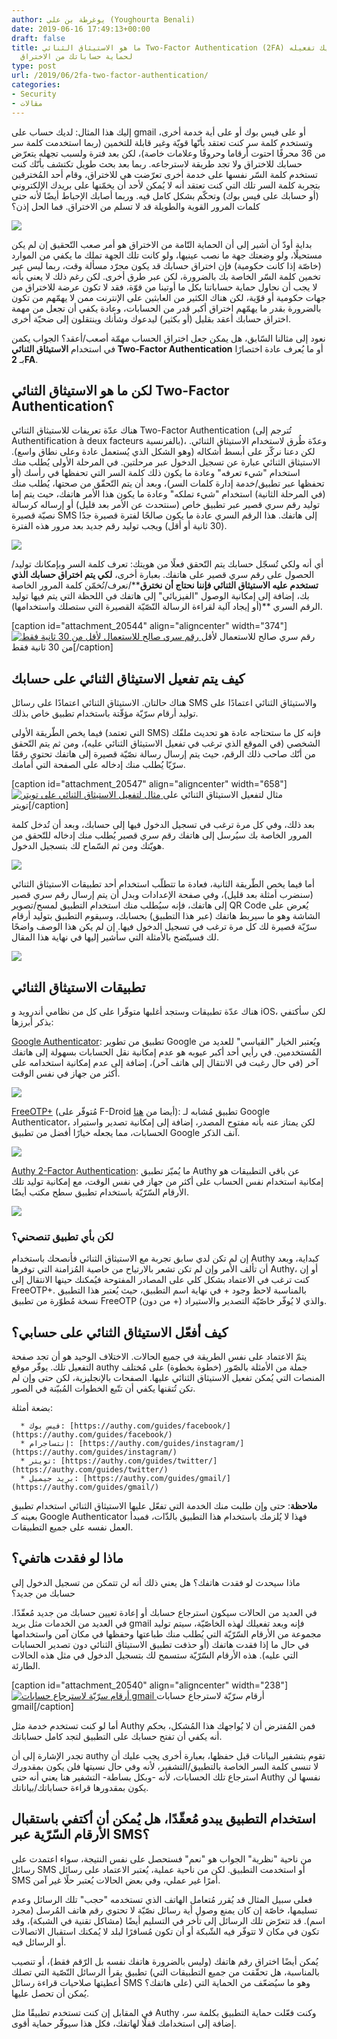 ```yaml
---
author: يوغرطة بن علي (Youghourta Benali)
date: 2019-06-16 17:49:13+00:00
draft: false
title: ما هو الاستيثاق الثنائي Two-Factor Authentication (2FA) ولماذا يجب عليك تفعيله
  لحماية حساباتك من الاختراق
type: post
url: /2019/06/2fa-two-factor-authentication/
categories:
- Security
- مقالات
---
```


إليك هذا المثال: لديك حساب على gmail أو على فيس بوك أو على أية خدمة أخرى، وتستخدم كلمة سر كنت تعتقد بأنّها قويّة وغير قابلة للتخمين (ربما استخدمت كلمة سر من 36 محرفًا احتوت أرقاما وحروفًا وعلامات خاصة)، لكن بعد فترة ولسبب تجهله يتعرّض حسابك للاختراق ولا تجد طريقة لاسترجاعه. ربما بعد بحث طويل تكتشف بأنّك كنت تستخدم كلمة السّر نفسها على خدمة أخرى تعرّضت هي للاختراق، وقام أحد المُخترقين بتجربة كلمة السر تلك التي كنت تعتقد أنه لا يُمكن لأحد أن يخمّنها على بريدك الإلكتروني (أو حسابك على فيس بوك) وتحكّم بشكل كامل فيه. وربما أصابك الإحباط أيضًا لأنه حتى كلمات المرور القوية والطويلة قد لا تسلم من الاختراق. فما الحل إذن؟




[![](https://www.it-scoop.com/wp-content/uploads/2019/06/two-factor-authentication.png)
](https://www.it-scoop.com/2019/06/2fa-two-factor-authentication/two-factor-authentication/)




بداية أودّ أن أشير إلى أن الحماية التّامة من الاختراق هو أمر صعب التّحقيق إن لم يكن مستحيلًا، ولو وضعتك جهة ما نصب عينيها، ولو كانت تلك الجهة تملك ما يكفي من الموارد (خاصّة إذا كانت حكومية) فإن اختراق حسابك قد يكون مجرّد مسألة وقت، ربما ليس عبر تخمين كلمة السّر الخاصة بك بالضرورة، لكن عبر طرق أخرى. لكن رغم ذلك لا يعني بأنه لا يجب أن نحاول حماية حساباتنا بكل ما أوتينا من قوّة، فقد لا تكون عرضة للاختراق من جهات حكومية أو قوّية، لكن هناك الكثير من العابثين على الإنترنت ممن لا يهمّهم من تكون بالضرورة بقدر ما يهمّهم اختراق أكبر قدر من الحسابات، وعادة يكفي أن تجعل من مهمة اختراق حسابك أعقد بقليل (أو بكثير) ليدعوك وشأنك وينتقلون إلى ضحيّة أخرى.




نعود إلى مثالنا السّابق، هل يمكن جعل اختراق الحساب مهمّة أصعب/أعقد؟ الجواب يكمن في استخدام **الاستيثاق الثنائي **Two-Factor** Authentication** أو ما يُعرف عادة اختصارًا بـ **2FA**.





## لكن ما هو الاستيثاق الثنائي Two-Factor Authentication؟




هناك عدّة تعريفات للاستيثاق الثنائي Two-Factor Authentication (تُترجم إلى Authentification à deux facteurs بالفرنسية)، وعدّة طُرق لاستخدام الاستيثاق الثنائي. لكن دعنا نركّز على أبسط أشكاله (وهو الشكل الذي يُستعمل عادة وعلى نطاق واسع). الاستيثاق الثنائي عبارة عن تسجيل الدخول عبر مرحلتين. في المرحلة الأولى يُطلب منك استخدام "شيء تعرفه" وعادة ما يكون ذلك كلمة السر التي تحفظها في رأسك (أو تحفظها عبر تطبيق/خدمة إدارة كلمات السر)، وبعد أن يتم التّحقّق من صحتها، يُطلب منك (في المرحلة الثانية) استخدام "شيء تملكه" وعادة ما يكون هذا الأمر هاتفك، حيث يتم إما توليد رقم سري قصير عبر تطبيق خاص (سنتحدث عن الأمر بعد قليل) أو إرساله كرسالة نصيّة قصيرة SMS إلى هاتفك. هذا الرقم السري عادة ما يكون صالحًا لفترة قصيرة جدًا (30 ثانية أو أقل) ويجب توليد رقم جديد بعد مرور هذه الفترة.




[![](https://www.it-scoop.com/wp-content/uploads/2019/06/2fa-knowhave.png)
](https://www.it-scoop.com/2019/06/2fa-two-factor-authentication/2fa-knowhave/)





أي أنه ولكي تُسجّل حسابك يتم التّحقق فعلًا من هويتك: تعرف كلمة السر وبإمكانك توليد/الحصول على رقم سري قصير على هاتفك. بعبارة أخرى، **لكي يتم اختراق حسابك الذي تستخدم عليه الاستيثاق الثنائي فإننا نحتاج أن نخترق****/نعرف/نُخمّن كلمة المرور الخاصة بك، إضافة إلى إمكانية الوصول "الفيزيائي" إلى هاتفك في اللحظة التي يتم فيها توليد الرقم السري **(أو إيجاد آلية لقراءة الرسالة النّصّيّة القصيرة التي ستصلك واستخدامها).




[caption id="attachment_20544" align="aligncenter" width="374"][![رقم سري صالح للاستعمال لأقل من 30 ثانية فقط](https://www.it-scoop.com/wp-content/uploads/2019/06/expiring-token.png)
](https://www.it-scoop.com/2019/06/2fa-two-factor-authentication/expiring-token/) رقم سري صالح للاستعمال لأقل من 30 ثانية فقط[/caption]


## كيف يتم تفعيل الاستيثاق الثنائي على حسابك




هناك حالتان. الاستيثاق الثنائي اعتمادًا على رسائل SMS والاستيثاق الثنائي اعتمادًا على توليد أرقام سرّيّة مؤقّتة باستخدام تطبيق خاص بذلك.




فيما يخص الطّريقة الأولى (التي تعتمد SMS) فإنه كل ما ستحتاجه عادة هو تحديث ملفّك الشخصي (في الموقع الذي ترغب في تفعيل الاستيثاق الثنائي عليه)، ومن ثم يتم التّحقق من أنّك صاحب ذلك الرقم، حيث يتم إرسال رسالة نصّيّة قصيرة إلى هاتفك تحتوي رقمًا سرّيّا يُطلب منك إدخاله على الصفحة التي أمامك.




[caption id="attachment_20547" align="aligncenter" width="658"][![مثال لتفعيل الاستيثاق الثنائي على تويتر](https://www.it-scoop.com/wp-content/uploads/2019/06/twitter-2fa-first-step.png)
](https://www.it-scoop.com/2019/06/2fa-two-factor-authentication/twitter-2fa-first-step/) مثال لتفعيل الاستيثاق الثنائي على تويتر[/caption]


بعد ذلك، وفي كل مرة ترغب في تسجيل الدخول فيها إلى حسابك، وبعد أن تُدخل كلمة المرور الخاصة بك سيُرسل إلى هاتفك رقم سري قصير يُطلب منك إدخاله للتّحقق من هويّتك ومن ثم السّماح لك بتسجيل الدخول.




[![](https://www.it-scoop.com/wp-content/uploads/2019/06/2fa-sms-1.png)
](https://www.it-scoop.com/2019/06/2fa-two-factor-authentication/2fa-sms-2/)




أما فيما يخص الطّريقة الثانية، فعادة ما تتطلّب استخدام أحد تطبيقات الاستيثاق الثنائي (سنضرب أمثلة بعد قليل)، وفي صفحة الإعدادات وبدل أن يتم إرسال رقم سري قصير إلى هاتفك، فإنه سيُطلب منك استخدام التطبيق لمسح/تصوير QR Code يُعرض على الشاشة وهو ما سيربط هاتفك (عبر هذا التطبيق) بحسابك، وسيقوم التطبيق بتوليد أرقام سرّيّة قصيرة لك كل مرة ترغب في تسجيل الدخول فيها. إن لم يكن هذا الوصف واضحًا لك فسيتّضح بالأمثلة التي سأشير إليها في نهاية هذا المقال.




[![](https://www.it-scoop.com/wp-content/uploads/2019/06/add-2fa.png)
](https://www.it-scoop.com/2019/06/2fa-two-factor-authentication/add-2fa/)





## تطبيقات الاستيثاق الثنائي




هناك عدّة تطبيقات وستجد أغلبها متوفّرا على كل من نظامي أندرويد و iOS، لكن سأكتفي بذكر أبرزها:




[Google Authenticator](https://play.google.com/store/apps/details?id=com.google.android.apps.authenticator2&hl=en_us): تطبيق من تطوير Google ويُعتبر الخيار "القياسي" للعديد من المُستخدمين. في رأيي أحد أكبر عيوبه هو عدم إمكانية نقل الحسابات بسهولة إلى هاتفك آخر (في حال رغبت في الانتقال إلى هاتف آخر)، إضافة إلى عدم إمكانية استخدامه على أكثر من جهاز في نفس الوقت.




[![](https://www.it-scoop.com/wp-content/uploads/2019/06/Google-Authenticator.png)
](https://www.it-scoop.com/2019/06/2fa-two-factor-authentication/google-authenticator/)




[FreeOTP+](https://play.google.com/store/apps/details?id=org.liberty.android.freeotpplus&hl=en_US) (مُتوفّر على F-Droid أيضا من [هنا](https://www.f-droid.org/en/packages/org.liberty.android.freeotpplus/)): تطبيق مُشابه لـ Google Authenticator، لكن يمتاز عنه بأنه مفتوح المصدر، إضافة إلى إمكانية تصدير واستيراد الحسابات، مما يجعله خيارًا أفضل من تطبيق Google آنف الذكر.




[![](https://www.it-scoop.com/wp-content/uploads/2019/06/freeOTP.png)
](https://www.it-scoop.com/2019/06/2fa-two-factor-authentication/freeotp/)




[Authy 2-Factor Authentication](https://play.google.com/store/apps/details?id=com.authy.authy&hl=en_US): ما يُميّز تطبيق Authy عن باقي التطبيقات هو إمكانية استخدام نفس الحساب على أكثر من جهاز في نفس الوقت، مع إمكانية توليد تلك الأرقام السّرّيّة باستخدام تطبيق سطح مكتب أيضًا.




[![](https://www.it-scoop.com/wp-content/uploads/2019/06/authy-01-1.png)
](https://www.it-scoop.com/2019/06/2fa-two-factor-authentication/authy-01-2/)





### لكن بأي تطبيق تنصحني؟




إن لم تكن لدي سابق تجربة مع الاستيثاق الثنائي فأنصحك باستخدام Authy كبداية، وبعد أن تألف الأمر وإن لم تكن تشعر بالارتياح من خاصية المُزامنة التي توفرها Authy، أو إن كنت ترغب في الاعتماد بشكل كلي على المصادر المفتوحة فيُمكنك حينها الانتقال إلى FreeOTP+. بالمناسبة لاحظ وجود + في نهاية اسم التطبيق، حيث يُعتبر هذا التطبيق نسخة مُطوّرة من تطبيق FreeOTP (من دون +) والذي لا يُوفّر خاصّيّة التصدير والاستيراد.





## كيف أفعّل الاستيثاق الثنائي على حسابي؟




يتمّ الاعتماد على نفس الطريقة في جميع الحالات. الاختلاف الوحيد هو أن تجد صفحة التفعيل تلك. يوفّر موقع authy جملة من الأمثلة بالصّور (خطوة بخطوة) على مُختلف المنصات التي يُمكن تفعيل الاستيثاق الثنائي عليها. الصفحات بالإنجليزية، لكن حتى وإن لم تكن تُتقنها يكفي أن تتّبع الخطوات المُبيّنة في الصور.




بضعة أمثلة:






 	  * فيس بوك: [https://authy.com/guides/facebook/](https://authy.com/guides/facebook/)
 	  * إنتساجرام: [https://authy.com/guides/instagram/](https://authy.com/guides/instagram/)
 	  * تويتر: [https://authy.com/guides/twitter/](https://authy.com/guides/twitter/)
 	  * بريد جيميل: [https://authy.com/guides/gmail/](https://authy.com/guides/gmail/)




**ملاحظة**: حتى وإن طلبت منك الخدمة التي تفعّل عليها الاستيثاق الثنائي استخدام تطبيق بعينه كـ Google Authenticator فهذا لا يُلزمك باستخدام هذا التطبيق بالذّات، فمبدأ العمل نفسه على جميع التطبيقات.





## ماذا لو فقدت هاتفي؟




ماذا سيحدث لو فقدت هاتفك؟ هل يعني ذلك أنه لن تتمكن من تسجيل الدخول إلى حسابك من جديد؟




في العديد من الحالات سيكون استرجاع حسابك أو إعادة تعيين حسابك من جديد مُعقّدًا. في العديد من الخدمات مثل بريد gmail فإنه وبعد تفعيلك لهذه الخاصّيّة، سيتم توليد مجموعة من الأرقام السّرّيّة التي يُطلب منك طباعتها وحفظها في مكان آمن واستخدامها في حال ما إذا فقدت هاتفك (أو حذفت تطبيق الاستيثاق الثنائي دون تصدير الحسابات التي عليه). هذه الأرقام السّرّيّة ستسمح لك بتسجيل الدخول في مثل هذه الحالات الطارئة.




[caption id="attachment_20540" align="aligncenter" width="238"][![أرقام سرّيّة لاسترجاع حسابات gmail](https://www.it-scoop.com/wp-content/uploads/2019/06/google-authenticator-recovery-238x300.png)
](https://www.it-scoop.com/2019/06/2fa-two-factor-authentication/google-authenticator-recovery/) أرقام سرّيّة لاسترجاع حسابات gmail[/caption]




أما لو كنت تستخدم خدمة مثل Authy فمن المُفترض أن لا يُواجهك هذا المُشكل، بحكم أنه يكفي أن تفتح حسابك على التطبيق لتجد كامل حساباتك.




تجدر الإشارة إلى أن authy تقوم بتشفير البيانات قبل حفظها، بعبارة أخرى يجب عليك أن لا تنسى كلمة السر الخاصة بالتطبيق/التشفير، لأنه وفي حال نسيتها فلن يكون بمقدورك استرجاع تلك الحسابات، لأنه -وبكل بساطة- التشفير هنا يعني أنه حتى Authy نفسها لن يكون بمقدورها قراءة حساباتك/بياناتك.





## استخدام التطبيق يبدو مُعقّدًا، هل يُمكن أن أكتفي باستقبال الأرقام السّرّية عبر SMS؟




من ناحية "نظرية" الجواب هو "نعم" فستحصل على نفس النتيجة، سواء اعتمدت على رسائل SMS أو استخدمت التطبيق. لكن من ناحية عملية، يُعتبر الاعتماد على رسائل SMS أمرًا غير عملي، وفي بعض الحالات يُعتبر حلًا غير آمن.




فعلى سبيل المثال قد يُقرر مُتعامل الهاتف الذي تستخدمه "حجب" تلك الرسائل وعدم تسليمها، خاصّة إن كان يمنع وصول أية رسائل نصّيّة لا تحتوي رقم هاتف المُرسل (مجرد اسم). قد تتعرّض تلك الرسائل إلى تأخر في التسليم أيضًا (مشاكل تقنية في الشبكة)، وقد تكون في مكان لا تتوفّر فيه الشّبكة أو أن تكون مُسافرًا لبلد لا يُمكنك استقبال الاتصالات أو الرسائل فيه.




يُمكن أيضًا اختراق رقم هاتفك (وليس بالضرورة هاتفك نفسه بل الرّقم فقط)، أو تنصيب تطبيق يقرأ الرسائل النّصّية التي تصلك (بالمناسبة، هل تحقّقت من جميع التطبيقات التي أعطيتها صلاحيات قراءة رسائل SMS على هاتفك؟) وهو ما سيُضعّف من الحماية التي يُمكن أن تحصل عليها.




في المقابل إن كنت تستخدم تطبيقًا مثل Authy وكنت فعّلت حماية التطبيق بكلمة سر، إضافة إلى استخدامك قفلًا لهاتفك، فكل هذا سيوفّر حماية أقوى.
